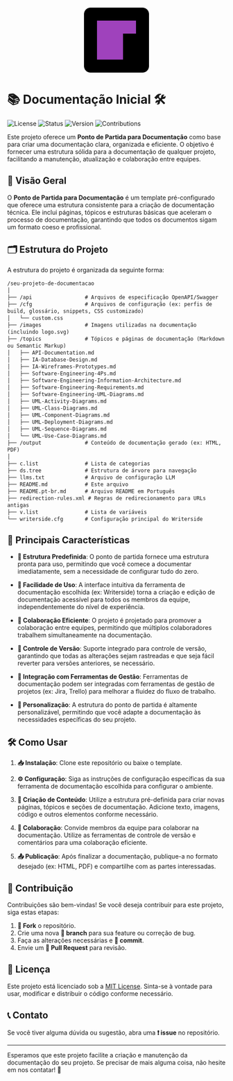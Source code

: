 <p align="center">
  <img src="images/logo.svg" alt="Logo do Ponto de Partida para Documentação" width="150">
</p>

# 📚 Documentação Inicial 🛠️

![License](https://img.shields.io/badge/License-MIT-blue.svg)
![Status](https://img.shields.io/badge/Status-Ativo-brightgreen)
![Version](https://img.shields.io/badge/Version-1.0.0-orange)
![Contributions](https://img.shields.io/badge/Contributions-Welcome-green)

Este projeto oferece um **Ponto de Partida para Documentação** como base para criar uma documentação clara, organizada e eficiente. O objetivo é fornecer uma estrutura sólida para a documentação de qualquer projeto, facilitando a manutenção, atualização e colaboração entre equipes.

## 🌟 Visão Geral

O **Ponto de Partida para Documentação** é um template pré-configurado que oferece uma estrutura consistente para a criação de documentação técnica. Ele inclui páginas, tópicos e estruturas básicas que aceleram o processo de documentação, garantindo que todos os documentos sigam um formato coeso e profissional.

## 🗂️ Estrutura do Projeto

A estrutura do projeto é organizada da seguinte forma:

```
/seu-projeto-de-documentacao
│
├── /api                 # Arquivos de especificação OpenAPI/Swagger
├── /cfg                 # Arquivos de configuração (ex: perfis de build, glossário, snippets, CSS customizado)
│   └── custom.css
├── /images              # Imagens utilizadas na documentação (incluindo logo.svg)
├── /topics              # Tópicos e páginas de documentação (Markdown ou Semantic Markup)
│   ├── API-Documentation.md
│   ├── IA-Database-Design.md
│   ├── IA-Wireframes-Prototypes.md
│   ├── Software-Engineering-4Ps.md
│   ├── Software-Engineering-Information-Architecture.md
│   ├── Software-Engineering-Requirements.md
│   ├── Software-Engineering-UML-Diagrams.md
│   ├── UML-Activity-Diagrams.md
│   ├── UML-Class-Diagrams.md
│   ├── UML-Component-Diagrams.md
│   ├── UML-Deployment-Diagrams.md
│   ├── UML-Sequence-Diagrams.md
│   └── UML-Use-Case-Diagrams.md
├── /output              # Conteúdo de documentação gerado (ex: HTML, PDF)
│
├── c.list               # Lista de categorias
├── ds.tree              # Estrutura de árvore para navegação
├── llms.txt             # Arquivo de configuração LLM
├── README.md            # Este arquivo
├── README.pt-br.md      # Arquivo README em Português
├── redirection-rules.xml # Regras de redirecionamento para URLs antigas
├── v.list               # Lista de variáveis
└── writerside.cfg       # Configuração principal do Writerside
```

## 🚀 Principais Características

-   **📂 Estrutura Predefinida**: O ponto de partida fornece uma estrutura pronta para uso, permitindo que você comece a documentar imediatamente, sem a necessidade de configurar tudo do zero.

-   **🎯 Facilidade de Uso**: A interface intuitiva da ferramenta de documentação escolhida (ex: Writerside) torna a criação e edição de documentação acessível para todos os membros da equipe, independentemente do nível de experiência.

-   **🤝 Colaboração Eficiente**: O projeto é projetado para promover a colaboração entre equipes, permitindo que múltiplos colaboradores trabalhem simultaneamente na documentação.

-   **🔄 Controle de Versão**: Suporte integrado para controle de versão, garantindo que todas as alterações sejam rastreadas e que seja fácil reverter para versões anteriores, se necessário.

-   **🔗 Integração com Ferramentas de Gestão**: Ferramentas de documentação podem ser integradas com ferramentas de gestão de projetos (ex: Jira, Trello) para melhorar a fluidez do fluxo de trabalho.

-   **🎨 Personalização**: A estrutura do ponto de partida é altamente personalizável, permitindo que você adapte a documentação às necessidades específicas do seu projeto.

## 🛠️ Como Usar

1.  **📥 Instalação**: Clone este repositório ou baixe o template.

2.  **⚙️ Configuração**: Siga as instruções de configuração específicas da sua ferramenta de documentação escolhida para configurar o ambiente.

3.  **📝 Criação de Conteúdo**: Utilize a estrutura pré-definida para criar novas páginas, tópicos e seções de documentação. Adicione texto, imagens, código e outros elementos conforme necessário.

4.  **👥 Colaboração**: Convide membros da equipe para colaborar na documentação. Utilize as ferramentas de controle de versão e comentários para uma colaboração eficiente.

5.  **📤 Publicação**: Após finalizar a documentação, publique-a no formato desejado (ex: HTML, PDF) e compartilhe com as partes interessadas.

## 🤝 Contribuição

Contribuições são bem-vindas! Se você deseja contribuir para este projeto, siga estas etapas:

1.  **🍴 Fork** o repositório.
2.  Crie uma nova **🌿 branch** para sua feature ou correção de bug.
3.  Faça as alterações necessárias e **💾 commit**.
4.  Envie um **🔀 Pull Request** para revisão.

## 📜 Licença

Este projeto está licenciado sob a [MIT License](LICENSE). Sinta-se à vontade para usar, modificar e distribuir o código conforme necessário.

## 📞 Contato

Se você tiver alguma dúvida ou sugestão, abra uma **❗ issue** no repositório.

---

Esperamos que este projeto facilite a criação e manutenção da documentação do seu projeto. Se precisar de mais alguma coisa, não hesite em nos contatar! 🚀